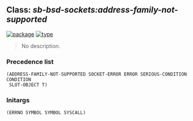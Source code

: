 ## Class: ***sb-bsd-sockets:address-family-not-supported***
[![package](https://img.shields.io/badge/Package-SB--BSD--SOCKETS-5f9ea0.svg?style=social&colorA=999999)](../) [![type](https://img.shields.io/badge/Type-Class-5f9ea0.svg?style=social&colorA=999999)](../#class) 

> No description.

### Precedence list
```
(ADDRESS-FAMILY-NOT-SUPPORTED SOCKET-ERROR ERROR SERIOUS-CONDITION CONDITION
 SLOT-OBJECT T)
```
### Initargs
```
(ERRNO SYMBOL SYMBOL SYSCALL)
```
